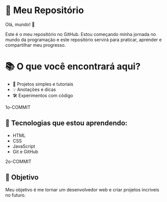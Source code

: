 


# 🚀 Meu Repositório

Olá, mundo! 👋

Este é o meu repositório no GitHub. Estou começando minha jornada no mundo da programação e este repositório servirá para praticar, aprender e compartilhar meu progresso.

 # 📚 O que você encontrará aqui?

- 📝 Projetos simples e tutoriais
- 💡 Anotações e dicas
- 🛠️ Experimentos com código





1o-COMMIT
## 🌱 Tecnologias que estou aprendendo:

- HTML
- CSS
- JavaScript
- Git e GitHub




2o-COMMIT
## 🎯 Objetivo

Meu objetivo é me tornar um desenvolvedor web e criar projetos incríveis no futuro.